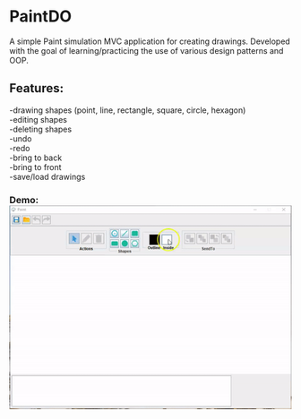 # PaintDO
 A simple Paint simulation MVC application for creating drawings. Developed with the goal of learning/practicing the use of various design patterns and OOP.

 ## Features:<br/>
 -drawing shapes (point, line, rectangle, square, circle, hexagon)<br/>
 -editing shapes<br/>
 -deleting shapes<br/>
 -undo<br/>
 -redo<br/>
 -bring to back<br/>
 -bring to front<br/>
 -save/load drawings<br/>
 ### Demo: <br/>![](demo.gif)


